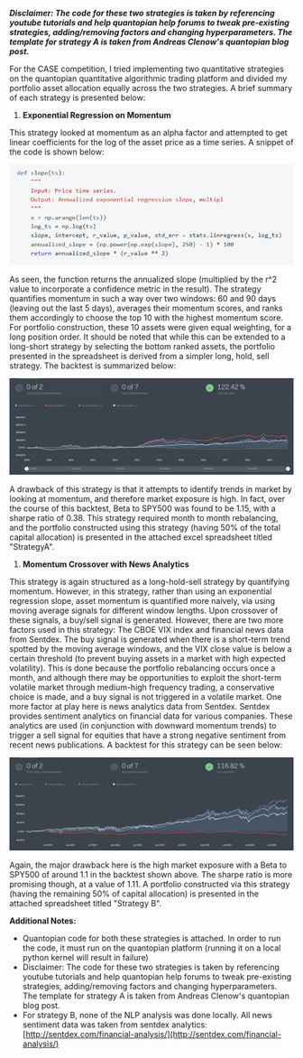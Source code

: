 ***Disclaimer: The code for these two strategies is taken by referencing youtube tutorials and help quantopian help forums to tweak pre-existing strategies, adding/removing factors and changing hyperparameters. The template for strategy A is taken from Andreas Clenow's quantopian blog post.***





For the CASE competition, I tried implementing two quantitative strategies on the quantopian quantitative algorithmic trading platform and divided my portfolio asset allocation equally across the two strategies. A brief summary of each strategy is presented below:

1. **Exponential Regression on Momentum**

This strategy looked at momentum as an alpha factor and attempted to get linear coefficients for the log of the asset price as a time series. A snippet of the code is shown below:

![](figa.png)


As seen, the function returns the annualized slope (multiplied by the r^2 value to incorporate a confidence metric in the result). The strategy quantifies momentum in such a way over two windows: 60 and 90 days (leaving out the last 5 days), averages their momentum scores, and ranks them accordingly to choose the top 10 with the highest momentum score. For portfolio construction, these 10 assets were given equal weighting, for a long position order. It should be noted that while this can be extended to a long-short strategy by selecting the bottom ranked assets, the portfolio presented in the spreadsheet is derived from a simpler long, hold, sell strategy. The backtest is summarized below:

![figb](figb.png)


A drawback of this strategy is that it attempts to identify trends in market by looking at momentum, and therefore market exposure is high. In fact, over the course of this backtest, Beta to SPY500 was found to be 1.15, with a sharpe ratio of 0.38. This strategy required month to month rebalancing, and the portfolio constructed using this strategy (having 50% of the total capital allocation) is presented in the attached excel spreadsheet titled &quot;StrategyA&quot;.

1. **Momentum Crossover with News Analytics**

This strategy is again structured as a long-hold-sell strategy by quantifying momentum. However, in this strategy, rather than using an exponential regression slope, asset momentum is quantified more naively, via using moving average signals for different window lengths. Upon crossover of these signals, a buy/sell signal is generated. However, there are two more factors used in this strategy: The CBOE VIX index and financial news data from Sentdex. The buy signal is generated when there is a short-term trend spotted by the moving average windows, and the VIX close value is below a certain threshold (to prevent buying assets in a market with high expected volatility). This is done because the portfolio rebalancing occurs once a month, and although there may be opportunities to exploit the short-term volatile market through medium-high frequency trading, a conservative choice is made, and a buy signal is not triggered in a volatile market. One more factor at play here is news analytics data from Sentdex. Sentdex provides sentiment analytics on financial data for various companies. These analytics are used (in conjunction with downward momentum trends) to trigger a sell signal for equities that have a strong negative sentiment from recent news publications. A backtest for this strategy can be seen below:

![figc](figc.png)


Again, the major drawback here is the high market exposure with a Beta to SPY500 of around 1.1 in the backtest shown above. The sharpe ratio is more promising though, at a value of 1.11. A portfolio constructed via this strategy (having the remaining 50% of capital allocation) is presented in the attached spreadsheet titled &quot;Strategy B&quot;.

**Additional Notes:**

- Quantopian code for both these strategies is attached. In order to run the code, it must run on the quantopian platform (running it on a local python kernel will result in failure)
- Disclaimer: The code for these two strategies is taken by referencing youtube tutorials and help quantopian help forums to tweak pre-existing strategies, adding/removing factors and changing hyperparameters. The template for strategy A is taken from Andreas Clenow&#39;s quantopian blog post.
- For strategy B, none of the NLP analysis was done locally. All news sentiment data was taken from sentdex analytics: [http://sentdex.com/financial-analysis/](http://sentdex.com/financial-analysis/)
